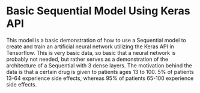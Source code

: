 # Basic Sequential Model Using Keras API
This model is a basic demonstration of how to use a Sequential model to create and train an artificial neural network utilizing the Keras API in Tensorflow. This is very basic data, so basic that a neural network is probably not needed, but rather serves as a demonstration of the architecture of a Sequential with 3 dense layers. 
The motivation behind the data is that a certain drug is given to patients ages 13 to 100. 5% of patients 13-64 experience side effects, whereas 95% of patients 65-100 experience side effects. 
